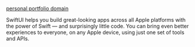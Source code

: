 
[personal portfolio domain](https://pranav-mathur.netlify.app/) 

SwiftUI helps you build great-looking apps across all Apple platforms with the power of Swift — and surprisingly little code. You can bring even better experiences to everyone, on any Apple device, using just one set of tools and APIs.